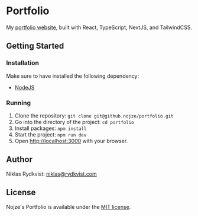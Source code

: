 # Portfolio

My [portfolio website](https://www.rydkvist.com/), built with React, TypeScript, NextJS, and TailwindCSS.

## Getting Started

### Installation

Make sure to have installed the following dependency:

- [NodeJS](https://nodejs.org/)

### Running

1. Clone the repository: `git clone git@github.nojze/portfolio.git`
2. Go into the directory of the project: `cd portfolio`
3. Install packages: `npm install`
4. Start the project: `npm run dev`
5. Open [http://localhost:3000](http://localhost:3000) with your browser.

## Author

Niklas Rydkvist: [niklas@rydkvist.com](mailto:niklas@rydkvist.com)

## License
Nojze's Portfolio is available under the [MIT license](https://github.com/Nojze/borsjakten/blob/main/LICENSE).